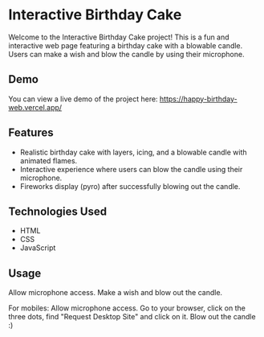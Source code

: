 # Interactive Birthday Cake

Welcome to the Interactive Birthday Cake project! 
This is a fun and interactive web page featuring a birthday cake with a blowable candle.
Users can make a wish and blow the candle by using their microphone.

## Demo

You can view a live demo of the project here: https://happy-birthday-web.vercel.app/

## Features

- Realistic birthday cake with layers, icing, and a blowable candle with animated flames.
- Interactive experience where users can blow the candle using their microphone.
- Fireworks display (pyro) after successfully blowing out the candle.

## Technologies Used

- HTML
- CSS
- JavaScript

## Usage
Allow microphone access.
Make a wish and blow out the candle.

For mobiles: 
Allow microphone access.
Go to your browser, click on the three dots, find "Request Desktop Site" and click on it.
Blow out the candle :)


